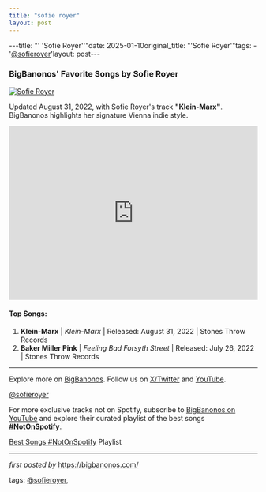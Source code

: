 ```yaml
---
title: "sofie royer"
layout: post
---
```

---title: "' 'Sofie Royer''"date: 2025-01-10original_title: "'Sofie Royer'"tags:  - '[@sofieroyer](/tags/sofieroyer/)'layout: post---<h3>BigBanonos' Favorite Songs by Sofie Royer</h3><div > <a href="https://www.loudandquiet.com/files/2022/09/Sofie-Royer-2022-03-press-shot-credit_-Kyle-Keese.jpeg" target="_blank"> <img src="https://www.loudandquiet.com/files/2022/09/Sofie-Royer-2022-03-press-shot-credit_-Kyle-Keese.jpeg" alt="Sofie Royer"> </a></div><p>Updated August 31, 2022, with Sofie Royer's track <strong>"Klein-Marx"</strong>. BigBanonos highlights her signature Vienna indie style.</p><iframe src="https://open.spotify.com/embed/playlist/4QvVWxzxSVDGUsjPFLOiIX?utm_source=generator" width="100%" height="352" frameBorder="0" allowfullscreen="" allow="autoplay; clipboard-write; encrypted-media; fullscreen; picture-in-picture" loading="lazy"></iframe><h4>Top Songs:</h4><ol> <li><strong>Klein-Marx</strong> | <em>Klein-Marx</em> | Released: August 31, 2022 | Stones Throw Records</li> <li><strong>Baker Miller Pink</strong> | <em>Feeling Bad Forsyth Street</em> | Released: July 26, 2022 | Stones Throw Records</li></ol><hr /><p>Explore more on <a href="https://bigbanonos.com/" target="_blank">BigBanonos</a>. Follow us on <a href="https://x.com/bigbanonos" target="_blank">X/Twitter</a> and <a href="https://www.youtube.com/[@BigBanonos](/tags/BigBanonos/)" target="_blank">YouTube</a>.</p><p>[@sofieroyer](/tags/sofieroyer/)</p><!--Subscribe and Playlist Links--><div>    <p>For more exclusive tracks not on Spotify, subscribe to <a href="https://www.youtube.com/[@BigBanonos](/tags/BigBanonos/)" target="_blank">BigBanonos on YouTube</a> and explore their curated playlist of the best songs <strong>[#NotOnSpotify](/tags/NotOnSpotify/)</strong>.</p>    <p><a href="https://www.youtube.com/playlist?list=PLtuNtuTatqI0kFahUCbtbfenC_ET5O_tr" target="_blank">Best Songs [#NotOnSpotify](/tags/NotOnSpotify/) Playlist<br /></a></p></div><hr /><p><em>first posted by</em> <a href="https://bigbanonos.com/" rel="noopener" target="_new">https://bigbanonos.com/</a></p><p>tags: [@sofieroyer](/tags/sofieroyer/),</p>
